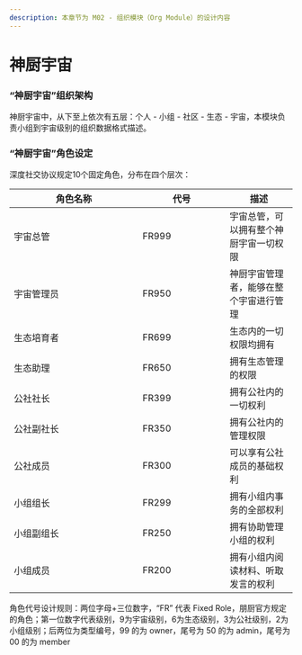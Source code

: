 ```yaml
---
description: 本章节为 M02 - 组织模块（Org Module）的设计内容
---
```


# 神厨宇宙

### **“神厨宇宙”组织架构**

神厨宇宙中，从下至上依次有五层：个人 - 小组 - 社区 - 生态 - 宇宙，本模块负责小组到宇宙级别的组织数据格式描述。



### “神厨宇宙”角色设定

深度社交协议规定10个固定角色，分布在四个层次：

<table><thead><tr><th width="213">角色名称</th><th width="139">代号</th><th>描述</th></tr></thead><tbody><tr><td>宇宙总管</td><td>FR999</td><td>宇宙总管，可以拥有整个神厨宇宙一切权限</td></tr><tr><td>宇宙管理员</td><td>FR950</td><td>神厨宇宙管理者，能够在整个宇宙进行管理</td></tr><tr><td>生态培育者</td><td>FR699</td><td>生态内的一切权限均拥有</td></tr><tr><td>生态助理</td><td>FR650</td><td>拥有生态管理的权限</td></tr><tr><td>公社社长</td><td>FR399</td><td>拥有公社内的一切权利</td></tr><tr><td>公社副社长</td><td>FR350</td><td>拥有公社内的管理权限</td></tr><tr><td>公社成员</td><td>FR300</td><td>可以享有公社成员的基础权利</td></tr><tr><td>小组组长</td><td>FR299</td><td>拥有小组内事务的全部权利</td></tr><tr><td>小组副组长</td><td>FR250</td><td>拥有协助管理小组的权利</td></tr><tr><td>小组成员</td><td>FR200</td><td>拥有小组内阅读材料、听取发言的权利</td></tr></tbody></table>

角色代号设计规则：两位字母+三位数字，“FR” 代表 Fixed Role，朋厨官方规定的角色；第一位数字代表级别，9为宇宙级别，6为生态级别，3为公社级别，2为小组级别；后两位为类型编号，99 的为 owner，尾号为 50 的为 admin，尾号为 00 的为 member
